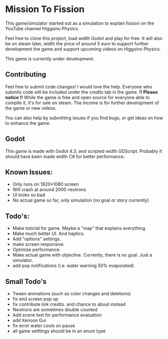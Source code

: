 # Mission To Fission
This game/simulator started out as a simulation to explain fission on the YouTube channel Higgsino Physics. 

Feel free to clone this project, load width Godot and play for free. It will also be on steam later, width the price of around 5 euro to support further development the game and support upcoming videos on Higgsino Physics.

This game is currently under development.

## Contributing 
Feel free to submit code changes! I would love the help. Everyone who submits code will be included under the credits tab in the game. **!! Please notice !!** While the game is free and open source for everyone able to compile it, it's for sale on steam. The income is for further development of the game or new videos. 

You can also help by submitting issues if you find bugs, or get ideas on how to enhance the game. 

## Godot 
This game is made with Godot 4.3, and scripted width GDScript. Probably it should have been made width C# for better performance. 

## Known Issues: 
- Only runs on 1920*1080 screen
- Will crash at around 2000 neutrons
- UI looks so bad
- No actual game so far, only simulation (no goal or story currently)

## Todo's:
- Make tutorial for game. Maybe a "map" that explains everything.
- Make much better UI. And haptics. 
- Add "options" settings.
- make screen responsive.
- Optimize performance.
- Make actual game with objective. Currently, there is no goal. Just a simulator.
- add pop notifications (i.e. water warning 50% evaporated)

## Small Todo's 
- Tween animations (such as color changes and deletions)
- fix end screen pop up 
- fix contribute link credits. and chance to about instead
- Neutrons are sometimes double counted
- Add scene test for performance evaluation
- add Xenoon Gui 
- fix error water cools on pause 
- all game setttings should be in an enum type

<!---
## Higgsino notes. Ideas for game:
- modifiers:
	- Shorten control rods
	- make control rods move faster or slower 
	- higher enrichment / lower 
	- more uranium nuclei
- Notes
	- https://wenrexa.itch.io/nesia04 make ui like thus
-->
